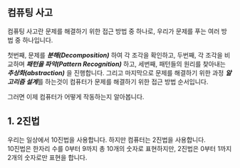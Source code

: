 ## 컴퓨팅 사고

컴퓨팅 사고란 문제를 해결하기 위한 접근 방법 중 하나로, 우리가 문제를 푸는 여러 방법 중 하나입니다.

첫번째, 문제를 ***분해(Decomposition)*** 하여 각 조각을 확인하고, 두번째, 각 조각을 비교하며 ***패턴을 파악(Pattern Recognition)*** 하고, 세번째, 패턴들의 원리를 찾아내는 ***추상화(abstraction)*** 을 진행합니다. 그리고 마지막으로 문제를 해결하기 위한 과정 ***알고리즘 설계***를 하는것이 컴퓨터가 문제를 해결하기 위한 접근 방법 순서입니다.

그러면 이제 컴퓨터가 어떻게 작동하는지 알아봅니다.<br>

## 1. 2진법

우리는 일상에서 10진법을 사용합니다. 하지만 컴퓨터는 2진법을 사용합니다.<br>
10진법은 한자리 수를 0부터 9까지 총 10개의 숫자로 표현하지만, 2진법은 0부터 1까지 2개의 숫자로만 표현을 합니다.
